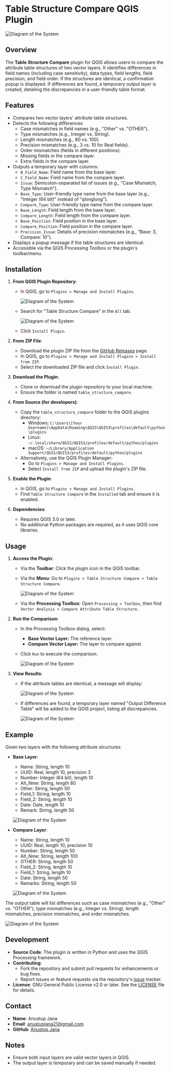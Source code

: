 # Table Structure Compare QGIS Plugin
![Diagram of the System](https://github.com/AnustupJana/TableStructureCompare-plugin/blob/main/icon.png?raw=true)

## Overview
The **Table Structure Compare** plugin for QGIS allows users to compare the attribute table structures of two vector layers. It identifies differences in field names (including case sensitivity), data types, field lengths, field precision, and field order. If the structures are identical, a confirmation popup is displayed. If differences are found, a temporary output layer is created, detailing the discrepancies in a user-friendly table format.

## Features
- Compares two vector layers' attribute table structures.
- Detects the following differences:
  - Case mismatches in field names (e.g., "Other" vs. "OTHER").
  - Type mismatches (e.g., Integer vs. String).
  - Length mismatches (e.g., 80 vs. 100).
  - Precision mismatches (e.g., 3 vs. 10 for Real fields).
  - Order mismatches (fields in different positions).
  - Missing fields in the compare layer.
  - Extra fields in the compare layer.
- Outputs a temporary layer with columns:
  - `B_Field_Name`: Field name from the base layer.
  - `C_Field_Name`: Field name from the compare layer.
  - `Issue`: Semicolon-separated list of issues (e.g., "Case Mismatch; Type Mismatch").
  - `Base_Type`: User-friendly type name from the base layer (e.g., "Integer (64 bit)" instead of "qlonglong").
  - `Compare_Type`: User-friendly type name from the compare layer.
  - `Base_Length`: Field length from the base layer.
  - `Compare_Length`: Field length from the compare layer.
  - `Base_Position`: Field position in the base layer.
  - `Compare_Position`: Field position in the compare layer.
  - `Precision_Issue`: Details of precision mismatches (e.g., "Base: 3, Compare: 10").
- Displays a popup message if the table structures are identical.
- Accessible via the QGIS Processing Toolbox or the plugin's toolbar/menu.

## Installation
1. **From QGIS Plugin Repository**:
   - In QGIS, go to `Plugins > Manage and Install Plugins`.
  
     ![Diagram of the System](https://github.com/AnustupJana/TableStructureCompare-plugin/blob/main/doc/1st.png?raw=true)
   - Search for "Table Structure Compare" in the `All` tab.

     ![Diagram of the System](https://github.com/AnustupJana/TableStructureCompare-plugin/blob/main/doc/2nd.png?raw=true)
   - Click `Install Plugin`.

1. **From ZIP File**:
   - Download the plugin ZIP file from the [GitHub Releases](https://github.com/AnustupJana/TableStructureCompare-plugin.git) page.
   - In QGIS, go to `Plugins > Manage and Install Plugins > Install from ZIP`.
   - Select the downloaded ZIP file and click `Install Plugin`.
  
1. **Download the Plugin**:
   - Clone or download the plugin repository to your local machine.
   - Ensure the folder is named `table_structure_compare`.

2. **From Source (for developers)**:
   - Copy the `table_structure_compare` folder to the QGIS plugins directory:
     - Windows: `C:\Users\[Your Username]\AppData\Roaming\QGIS\QGIS3\profiles\default\python\plugins`
     - Linux: `~/.local/share/QGIS/QGIS3/profiles/default/python/plugins`
     - macOS: `~/Library/Application Support/QGIS/QGIS3/profiles/default/python/plugins`
   - Alternatively, use the QGIS Plugin Manager:
     - Go to `Plugins > Manage and Install Plugins`.
     - Select `Install from ZIP` and upload the plugin's ZIP file.

3. **Enable the Plugin**:
   - In QGIS, go to `Plugins > Manage and Install Plugins`.
   - Find `Table Structure Compare` in the `Installed` tab and ensure it is enabled.

4. **Dependencies**:
   - Requires QGIS 3.0 or later.
   - No additional Python packages are required, as it uses QGIS core libraries.

## Usage
1. **Access the Plugin**:
   - Via the **Toolbar**: Click the plugin icon in the QGIS toolbar.
   - Via the **Menu**: Go to `Plugins > Table Structure Compare > Table Structure Compare`.

     ![Diagram of the System](https://github.com/AnustupJana/TableStructureCompare-plugin/blob/main/doc/3rd.png?raw=true)
   - Via the **Processing Toolbox**: Open `Processing > Toolbox`, then find `Vector Analysis > Compare Attribute Table Structure`.

1. **Run the Comparison**:
   - In the Processing Toolbox dialog, select:
     - **Base Vector Layer:** The reference layer.
     - **Compare Vector Layer:** The layer to compare against.
   - Click `Run` to execute the comparison.
  
     ![Diagram of the System](https://github.com/AnustupJana/TableStructureCompare-plugin/blob/main/doc/4th.png?raw=true)

2. **View Results**:
   - If the attribute tables are identical, a message will display:
  
     ![Diagram of the System](https://github.com/AnustupJana/TableStructureCompare-plugin/blob/main/doc/5th.png?raw=true)
   - If differences are found, a temporary layer named "Output Difference Table" will be added to the QGIS project, listing all discrepancies.
  
     ![Diagram of the System](https://github.com/AnustupJana/TableStructureCompare-plugin/blob/main/doc/6th.png?raw=true)

## Example
Given two layers with the following attribute structures:
- **Base Layer**:
  - Name: String, length 10
  - UUID: Real, length 10, precision 3
  - Number: Integer (64 bit), length 10
  - Alt_Nme: String, length 80
  - Other: String, length 50
  - Field_1: String, length 10
  - Field_2: String, length 10
  - Date: Date, length 10
  - Remark: String, length 50
 
  ![Diagram of the System](https://github.com/AnustupJana/TableStructureCompare-plugin/blob/main/doc/7th.png?raw=true)
- **Compare Layer**:
  - Name: String, length 10
  - UUID: Real, length 10, precision 10
  - Number: String, length 50
  - Alt_Nme: String, length 100
  - OTHER: String, length 50
  - Field_2: String, length 10
  - Field_1: String, length 10
  - Date: String, length 50
  - Remarks: String, length 50
 
  ![Diagram of the System](https://github.com/AnustupJana/TableStructureCompare-plugin/blob/main/doc/8th.png?raw=true)

The output table will list differences such as case mismatches (e.g., "Other" vs. "OTHER"), type mismatches (e.g., Integer vs. String), length mismatches, precision mismatches, and order mismatches.

  ![Diagram of the System](https://github.com/AnustupJana/TableStructureCompare-plugin/blob/main/doc/9th.png?raw=true)

## Development
- **Source Code**: The plugin is written in Python and uses the QGIS Processing framework.
- **Contributing**:
  - Fork the repository and submit pull requests for enhancements or bug fixes.
  - Report issues or feature requests via the repository's [issue](https://github.com/AnustupJana/TableStructureCompare-plugin/issues) tracker.
- **License**: GNU General Public License v2.0 or later. See the [LICENSE](https://github.com/AnustupJana/TableStructureCompare-plugin/blob/main/LICENSE) file for details.

## Contact
- **Name**: Anustup Jana
- **Email**: anustupjana21@gmail.com
- **GitHub**: [Anustup Jana](https://github.com/AnustupJana)

## Notes
- Ensure both input layers are valid vector layers in QGIS.
- The output layer is temporary and can be saved manually if needed.
